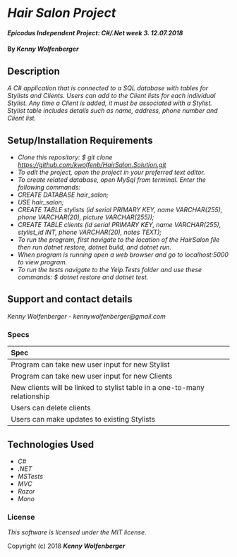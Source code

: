 # _Hair Salon Project_

#### _Epicodus Independent Project: C#/.Net week 3. 12.07.2018_

#### By _**Kenny Wolfenberger**_

## Description

_A C# application that is connected to a SQL database with tables for Stylists and Clients. Users can add to the Client lists for each individual Stylist. Any time a Client is added, it must be associated with a Stylist. Stylist table includes details such as name, address, phone number and Client list._

## Setup/Installation Requirements


* _Clone this repository: $ git clone https://github.com/kwolfenb/HairSalon.Solution.git_
* _To edit the project, open the project in your preferred text editor._
* _To create related database, open MySql from terminal. Enter the following commands:_
* _CREATE DATABASE hair\_salon;_
* _USE hair\_salon;_
* _CREATE TABLE stylists (id serial PRIMARY KEY, name VARCHAR(255), phone VARCHAR(20), picture VARCHAR(255));_
* _CREATE TABLE clients (id serial PRIMARY KEY, name VARCHAR(255), stylist\_id INT, phone VARCHAR(20), notes TEXT);_
* _To run the program, first navigate to the location of the HairSalon file then run dotnet restore, dotnet build, and dotnet run._
* _When program is running open a web browser and go to localhost:5000 to view program._
* _To run the tests navigate to the Yelp.Tests folder and use these commands: $ dotnet restore and dotnet test._ 

## Support and contact details

 _Kenny Wolfenberger - kennywolfenberger@gmail.com_


### Specs
| Spec |
| :-------------  |
| Program can take new user input for new Stylist |
| Program can take new user input for new Clients |
| New clients will be linked to stylist table in a one-to-many relationship |
| Users can delete clients |
| Users can make updates to existing Stylists |



## Technologies Used

* _C#_
* _.NET_
* _MSTests_
* _MVC_
* _Razor_
* _Mono_

### License

*This software is licensed under the MIT license.*

Copyright (c) 2018 **_Kenny Wolfenberger_**